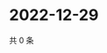 # 2022-12-29

共 0 条

<!-- BEGIN WEIBO -->
<!-- 最后更新时间 Thu Dec 29 2022 09:09:07 GMT+0800 (China Standard Time) -->

<!-- END WEIBO -->
